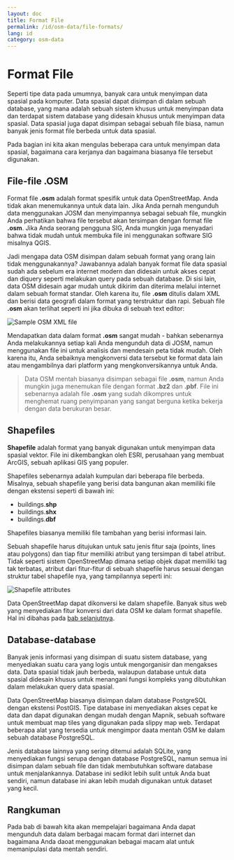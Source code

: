 ```yaml
---
layout: doc
title: Format File
permalink: /id/osm-data/file-formats/
lang: id
category: osm-data
---
```


Format File
=============


Seperti tipe data pada umumnya, banyak cara untuk menyimpan data spasial pada komputer. Data spasial dapat disimpan di dalam sebuah database, yang mana adalah sebuah sistem khusus untuk menyimpan data dan terdapat sistem database yang didesain khusus untuk menyimpan data spasial. Data spasial juga dapat disimpan sebagai sebuah file biasa, namun banyak jenis format file berbeda untuk data spasial.  

Pada bagian ini kita akan mengulas beberapa cara untuk menyimpan data spasial, bagaimana cara kerjanya dan bagaimana biasanya file tersebut digunakan.  

File-file .OSM
-----------

Format file **.osm** adalah format spesifik untuk data OpenStreetMap. Anda tidak akan menemukannya untuk data lain. Jika Anda pernah mengunduh data menggunakan JOSM dan menyimpannya sebagai sebuah file, mungkin Anda perhatikan bahwa file tersebut akan tersimpan dengan format file **.osm**. Jika Anda seorang pengguna SIG, Anda mungkin juga menyadari bahwa tidak mudah untuk membuka file ini menggunakan software SIG misalnya QGIS.  

Jadi mengapa data OSM disimpan dalam sebuah format yang orang lain tidak menggunakannya? Jawabannya adalah banyak format file data spasial sudah ada sebelum era internet modern dan didesain untuk akses cepat dan diquery seperti melakukan query pada sebuah database. Di sisi lain, data OSM didesain agar mudah untuk dikirim dan diterima melalui internet dalam sebuah format standar. Oleh karena itu, file **.osm** ditulis dalam XML dan berisi data geografi dalam format yang terstruktur dan rapi. Sebuah file **.osm** akan terlihat seperti ini jika dibuka di sebuah text editor:  

![Sample OSM XML file][]

Mendapatkan data dalam format **.osm** sangat mudah - bahkan sebenarnya Anda melakukannya setiap kali Anda mengunduh data di JOSM, namun menggunakan file ini untuk analisis dan mendesain peta tidak mudah. Oleh karena itu, Anda sebaiknya mengkonversi data tersebut ke format data lain atau mengambilnya dari platform yang mengkonversikannya untuk Anda.  

> Data OSM mentah biasanya disimpan sebagai file **.osm**, namun Anda mungkin juga menemukan file dengan format **.bz2** dan **.pbf**. File ini sebenarnya adalah file **.osm** yang sudah dikompres untuk menghemat ruang penyimpanan yang sangat berguna ketika bekerja dengan data berukuran besar.  

Shapefiles
----------

**Shapefile** adalah format yang banyak digunakan untuk menyimpan data spasial vektor. File ini dikembangkan oleh ESRI, perusahaan yang membuat ArcGIS, sebuah aplikasi GIS yang populer.  

Shapefiles sebenarnya adalah kumpulan dari beberapa file berbeda. Misalnya, sebuah shapefile yang berisi data bangunan akan memiliki file dengan ekstensi seperti di bawah ini:  

-	buildings.**shp**
-	buildings.**shx**
-	buildings.**dbf**

Shapefiles biasanya memiliki file tambahan yang berisi informasi lain.  

Sebuah shapefile harus ditujukan untuk satu jenis fitur saja (points, lines atau polygons) dan tiap fitur memiliki atribut yang tersimpan di tabel atribut. Tidak seperti sistem OpenStreetMap dimana setiap objek dapat memiliki tag tak terbatas, atribut dari fitur-fitur di sebuah shapefile harus sesuai dengan struktur tabel shapefile nya, yang tampilannya seperti ini:  

![Shapefile attributes][]

Data OpenStreetMap dapat dikonversi ke dalam shapefile. Banyak situs web yang menyediakan fitur konversi dari data OSM ke dalam format shapefile. Hal ini dibahas pada [bab selanjutnya](/id/osm-data/getting-data).  

Database-database
---------

Banyak jenis informasi yang disimpan di suatu sistem database, yang menyediakan suatu cara yang logis untuk mengorganisir dan mengakses data. Data spasial tidak jauh berbeda, walaupun database untuk data spasial didesain khusus untuk menangani fungsi kompleks yang dibutuhkan dalam melakukan query data spasial.  

Data OpenStreetMap biasanya disimpan dalam database PostgreSQL dengan ekstensi PostGIS. Tipe database ini menyediakan akses cepat ke data dan dapat digunakan dengan mudah dengan Mapnik, sebuah software untuk membuat map tiles yang digunakan pada slippy map web. Terdapat beberapa alat yang tersedia untuk mengimpor daata mentah OSM ke dalam sebuah database PostgreSQL.  

Jenis database lainnya yang sering ditemui adalah SQLite, yang menyediakan fungsi serupa dengan database PostgreSQL, namun semua ini disimpan dalam sebuah file dan tidak membutuhkan software database untuk menjalankannya. Database ini sedikit lebih sulit untuk Anda buat sendiri, namun database ini akan lebih mudah digunakan untuk dataset yang kecil.  

Rangkuman
-------

Pada bab di bawah kita akan mempelajari bagaimana Anda dapat mengunduh data dalam berbagai macam format dari internet dan bagaimana Anda daoat menggunakan bebagai macam alat untuk memanipulasi data mentah sendiri.  


[Sample OSM XML file]: /images/osm-data/example_osm.png
[Shapefile attributes]: /images/osm-data/shapefile_attributes.png